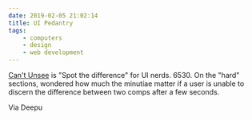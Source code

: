 ```yaml
---
date: 2019-02-05 21:02:14
title: UI Pedantry
tags:
    - computers
    - design
    - web development
---
```


[Can't Unsee](https://cantunsee.space) is "Spot the difference" for UI nerds. 6530. On the "hard" sections, wondered how much the minutiae matter if a user is unable to discern the difference between two comps after a few seconds.

Via Deepu
